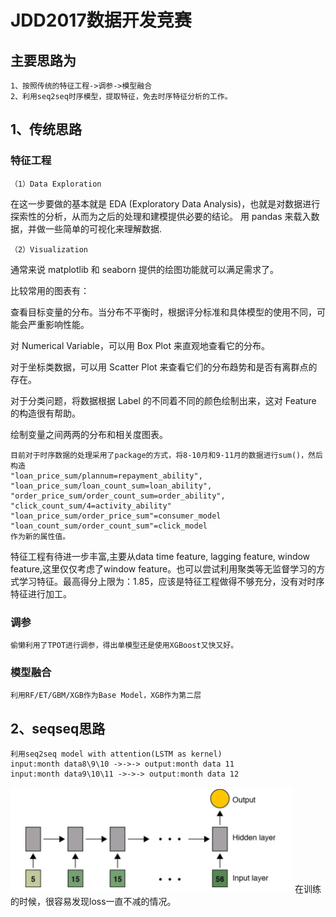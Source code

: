 # JDD2017数据开发竞赛

## 主要思路为

	1、按照传统的特征工程->调参->模型融合
	2、利用seq2seq时序模型，提取特征，免去时序特征分析的工作。

## 1、传统思路
### 特征工程

	（1）Data Exploration

在这一步要做的基本就是 EDA (Exploratory Data Analysis)，也就是对数据进行探索性的分析，从而为之后的处理和建模提供必要的结论。
用 pandas 来载入数据，并做一些简单的可视化来理解数据.

	（2）Visualization
通常来说 matplotlib 和 seaborn 提供的绘图功能就可以满足需求了。

比较常用的图表有：

查看目标变量的分布。当分布不平衡时，根据评分标准和具体模型的使用不同，可能会严重影响性能。

对 Numerical Variable，可以用 Box Plot 来直观地查看它的分布。

对于坐标类数据，可以用 Scatter Plot 来查看它们的分布趋势和是否有离群点的存在。

对于分类问题，将数据根据 Label 的不同着不同的颜色绘制出来，这对 Feature 的构造很有帮助。

绘制变量之间两两的分布和相关度图表。

    目前对于时序数据的处理采用了package的方式，将8-10月和9-11月的数据进行sum()，然后构造
    "loan_price_sum/plannum=repayment_ability",
    "loan_price_sum/loan_count_sum=loan_ability",
    "order_price_sum/order_count_sum=order_ability",
    "click_count_sum/4=activity_ability"
    "loan_price_sum/order_price_sum"=consumer_model
    "loan_count_sum/order_count_sum"=click_model
    作为新的属性值。
   特征工程有待进一步丰富,主要从data time feature, lagging feature, window feature,这里仅仅考虑了window feature。也可以尝试利用聚类等无监督学习的方式学习特征。最高得分上限为：1.85，应该是特征工程做得不够充分，没有对时序特征进行加工。

### 调参

	偷懒利用了TPOT进行调参，得出单模型还是使用XGBoost又快又好。

### 模型融合
	利用RF/ET/GBM/XGB作为Base Model，XGB作为第二层

## 2、seqseq思路
	利用seq2seq model with attention(LSTM as kernel)
    input:month data8\9\10 ->->-> output:month data 11
    input:month data9\10\11 ->->-> output:month data 12
   ![many to one](./LSTM.png "many to one")
    在训练的时候，很容易发现loss一直不减的情况。





